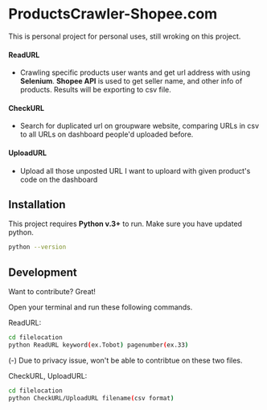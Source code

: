 # ProductsCrawler-Shopee.com

This is personal project for personal uses, still wroking on this project.


#### ReadURL
- Crawling specific products user wants and get url address with using **Selenium**. 
**Shopee API** is used to get seller name, and other info of products.
Results will be exporting to csv file. 

#### CheckURL
- Search for duplicated url on groupware website, 
comparing URLs in csv to all URLs on dashboard people'd uploaded before. 


#### UploadURL
- Upload all those unposted URL I want to uploard with given product's code on the dashboard


## Installation

This project requires **Python v.3+** to run.
Make sure you have updated python.

```sh
python --version
```

## Development

Want to contribute? Great!

Open your terminal and run these following commands.

ReadURL:
```sh
cd filelocation
python ReadURL keyword(ex.Tobot) pagenumber(ex.33)
````

(-) Due to privacy issue, won't be able to contribtue on these two files. 

CheckURL, UploadURL:
```sh
cd filelocation
python CheckURL/UploadURL filename(csv format)
```
